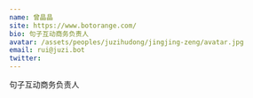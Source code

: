 ```yaml
---
name: 曾晶晶
site: https://www.botorange.com/
bio: 句子互动商务负责人
avatar: /assets/peoples/juzihudong/jingjing-zeng/avatar.jpg
email: rui@juzi.bot
twitter: 
---
```

句子互动商务负责人
